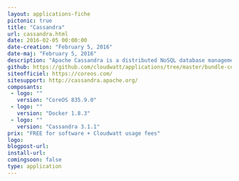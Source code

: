 ```yaml
---
layout: applications-fiche
pictonic: true
title: "Cassandra"
url: cassandra.html
date: 2016-02-05 00:00:00
date-creation: "February 5, 2016"
date-maj: "February 5, 2016"
description: "Apache Cassandra is a distributed NoSQL database management system. Initially developed by Facebook, it was released as an open source project in 2008 and is now a top-level Apache projet. Cassandra allows to handle large amounts of structured, semi-structured, and unstructured data across multiple data centers and in the cloud."
github: https://github.com/cloudwatt/applications/tree/master/bundle-coreos-cassandra
siteofficiel: https://coreos.com/
sitesupport: http://cassandra.apache.org/
composants:
 - logo: ""
   version: "CoreOS 835.9.0"
 - logo: ""
   version: "Docker 1.8.3"
 - logo: ""
   version: "Cassandra 3.1.1"
prix: "FREE for software + Cloudwatt usage fees"
logo: 
blogpost-url: 
install-url:
comingsoon: false
type: application
---
```

